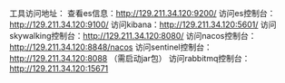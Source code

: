 工具访问地址：
查看es信息：http://129.211.34.120:9200/
访问es控制台：http://129.211.34.120:9100/
访问kibana：http://129.211.34.120:5601/
访问skywalking控制台：http://129.211.34.120:8080/
访问nacos控制台：http://129.211.34.120:8848/nacos
访问sentinel控制台：http://129.211.34.120:8088 （需启动jar包）
访问rabbitmq控制台：http://129.211.34.120:15671